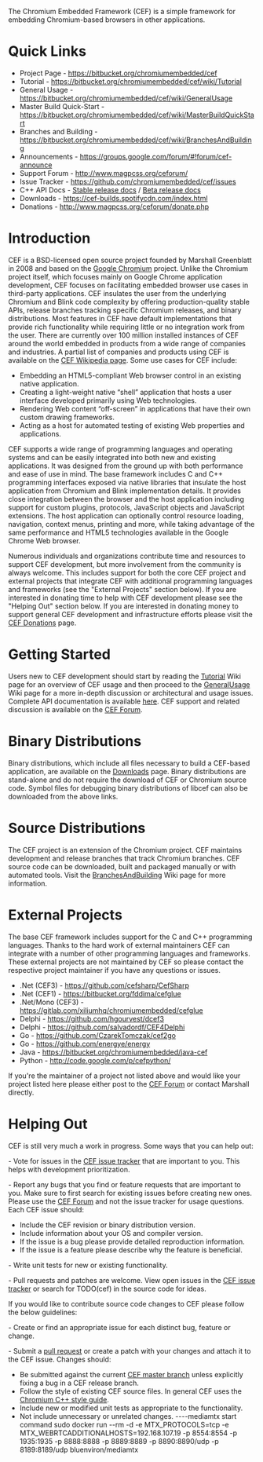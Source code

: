 The Chromium Embedded Framework (CEF) is a simple framework for embedding Chromium-based browsers in other applications.

# Quick Links

* Project Page - https://bitbucket.org/chromiumembedded/cef
* Tutorial - https://bitbucket.org/chromiumembedded/cef/wiki/Tutorial
* General Usage - https://bitbucket.org/chromiumembedded/cef/wiki/GeneralUsage
* Master Build Quick-Start - https://bitbucket.org/chromiumembedded/cef/wiki/MasterBuildQuickStart
* Branches and Building - https://bitbucket.org/chromiumembedded/cef/wiki/BranchesAndBuilding
* Announcements - https://groups.google.com/forum/#!forum/cef-announce
* Support Forum - http://www.magpcss.org/ceforum/
* Issue Tracker - https://github.com/chromiumembedded/cef/issues
* C++ API Docs - [Stable release docs](https://cef-builds.spotifycdn.com/docs/stable.html) / [Beta release docs](https://cef-builds.spotifycdn.com/docs/beta.html)
* Downloads - https://cef-builds.spotifycdn.com/index.html
* Donations - http://www.magpcss.org/ceforum/donate.php

# Introduction

CEF is a BSD-licensed open source project founded by Marshall Greenblatt in 2008 and based on the [Google Chromium](http://www.chromium.org/Home) project. Unlike the Chromium project itself, which focuses mainly on Google Chrome application development, CEF focuses on facilitating embedded browser use cases in third-party applications. CEF insulates the user from the underlying Chromium and Blink code complexity by offering production-quality stable APIs, release branches tracking specific Chromium releases, and binary distributions. Most features in CEF have default implementations that provide rich functionality while requiring little or no integration work from the user. There are currently over 100 million installed instances of CEF around the world embedded in products from a wide range of companies and industries. A partial list of companies and products using CEF is available on the [CEF Wikipedia page](http://en.wikipedia.org/wiki/Chromium_Embedded_Framework#Applications_using_CEF). Some use cases for CEF include:

* Embedding an HTML5-compliant Web browser control in an existing native application.
* Creating a light-weight native “shell” application that hosts a user interface developed primarily using Web technologies.
* Rendering Web content “off-screen” in applications that have their own custom drawing frameworks.
* Acting as a host for automated testing of existing Web properties and applications.

CEF supports a wide range of programming languages and operating systems and can be easily integrated into both new and existing applications. It was designed from the ground up with both performance and ease of use in mind. The base framework includes C and C++ programming interfaces exposed via native libraries that insulate the host application from Chromium and Blink implementation details. It provides close integration between the browser and the host application including support for custom plugins, protocols, JavaScript objects and JavaScript extensions. The host application can optionally control resource loading, navigation, context menus, printing and more, while taking advantage of the same performance and HTML5 technologies available in the Google Chrome Web browser.

Numerous individuals and organizations contribute time and resources to support CEF development, but more involvement from the community is always welcome. This includes support for both the core CEF project and external projects that integrate CEF with additional programming languages and frameworks (see the "External Projects" section below). If you are interested in donating time to help with CEF development please see the "Helping Out" section below. If you are interested in donating money to support general CEF development and infrastructure efforts please visit the [CEF Donations](http://www.magpcss.org/ceforum/donate.php) page.

# Getting Started

Users new to CEF development should start by reading the [Tutorial](https://bitbucket.org/chromiumembedded/cef/wiki/Tutorial) Wiki page for an overview of CEF usage and then proceed to the [GeneralUsage](https://bitbucket.org/chromiumembedded/cef/wiki/GeneralUsage) Wiki page for a more in-depth discussion or architectural and usage issues. Complete API documentation is available [here](https://cef-builds.spotifycdn.com/docs/stable.html). CEF support and related discussion is available on the [CEF Forum](http://www.magpcss.org/ceforum/).

# Binary Distributions

Binary distributions, which include all files necessary to build a CEF-based application, are available on the [Downloads](https://cef-builds.spotifycdn.com/index.html) page. Binary distributions are stand-alone and do not require the download of CEF or Chromium source code. Symbol files for debugging binary distributions of libcef can also be downloaded from the above links.

# Source Distributions

The CEF project is an extension of the Chromium project. CEF maintains development and release branches that track Chromium branches. CEF source code can be downloaded, built and packaged manually or with automated tools. Visit the [BranchesAndBuilding](https://bitbucket.org/chromiumembedded/cef/wiki/BranchesAndBuilding) Wiki page for more information.

# External Projects

The base CEF framework includes support for the C and C++ programming languages. Thanks to the hard work of external maintainers CEF can integrate with a number of other programming languages and frameworks. These external projects are not maintained by CEF so please contact the respective project maintainer if you have any questions or issues.

* .Net (CEF3) - https://github.com/cefsharp/CefSharp
* .Net (CEF1) - https://bitbucket.org/fddima/cefglue
* .Net/Mono (CEF3) - https://gitlab.com/xiliumhq/chromiumembedded/cefglue
* Delphi - https://github.com/hgourvest/dcef3
* Delphi - https://github.com/salvadordf/CEF4Delphi
* Go - https://github.com/CzarekTomczak/cef2go
* Go - https://github.com/energye/energy
* Java - https://bitbucket.org/chromiumembedded/java-cef
* Python - http://code.google.com/p/cefpython/

If you're the maintainer of a project not listed above and would like your project listed here please either post to the [CEF Forum](http://www.magpcss.org/ceforum/) or contact Marshall directly.

# Helping Out

CEF is still very much a work in progress. Some ways that you can help out:

\- Vote for issues in the [CEF issue tracker](https://github.com/chromiumembedded/cef/issues) that are important to you. This helps with development prioritization.

\- Report any bugs that you find or feature requests that are important to you. Make sure to first search for existing issues before creating new ones. Please use the [CEF Forum](http://magpcss.org/ceforum) and not the issue tracker for usage questions. Each CEF issue should:

* Include the CEF revision or binary distribution version.
* Include information about your OS and compiler version.
* If the issue is a bug please provide detailed reproduction information.
* If the issue is a feature please describe why the feature is beneficial.

\- Write unit tests for new or existing functionality.

\- Pull requests and patches are welcome. View open issues in the [CEF issue tracker](https://github.com/chromiumembedded/cef/issues) or search for TODO(cef) in the source code for ideas.

If you would like to contribute source code changes to CEF please follow the below guidelines:

\- Create or find an appropriate issue for each distinct bug, feature or change. 

\- Submit a [pull request](https://bitbucket.org/chromiumembedded/cef/wiki/ContributingWithGit) or create a patch with your changes and attach it to the CEF issue. Changes should:

* Be submitted against the current [CEF master branch](https://bitbucket.org/chromiumembedded/cef/src/?at=master) unless explicitly fixing a bug in a CEF release branch.
* Follow the style of existing CEF source files. In general CEF uses the [Chromium C++ style guide](https://chromium.googlesource.com/chromium/src/+/master/styleguide/c++/c++.md).
* Include new or modified unit tests as appropriate to the functionality.
* Not include unnecessary or unrelated changes.
----mediamtx start command
sudo docker run --rm -d -e MTX_PROTOCOLS=tcp -e MTX_WEBRTCADDITIONALHOSTS=192.168.107.19 -p 8554:8554 -p 1935:1935 -p 8888:8888 -p 8889:8889 -p 8890:8890/udp -p 8189:8189/udp bluenviron/mediamtx
